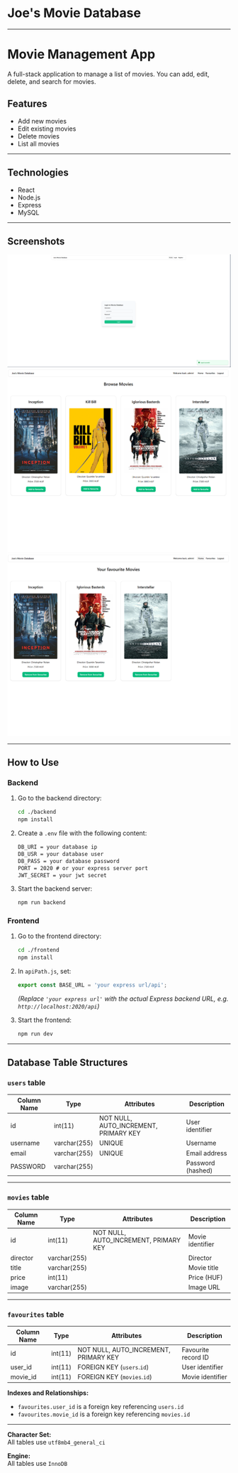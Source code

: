 # Joe's Movie Database

---

# Movie Management App

A full-stack application to manage a list of movies. You can add, edit, delete, and search for movies.

## Features

- Add new movies
- Edit existing movies
- Delete movies
- List all movies

---

## Technologies

- React
- Node.js
- Express
- MySQL

---

## Screenshots

![screenshot1](https://github.com/Skaikru0518/vizsgak/blob/main/movies/frontend/screenshots/1.png)
![screenshot1](https://github.com/Skaikru0518/vizsgak/blob/main/movies/frontend/screenshots/2.png)
![screenshot1](https://github.com/Skaikru0518/vizsgak/blob/main/movies/frontend/screenshots/3.png)

---

## How to Use

### Backend

1. Go to the backend directory:

   ```sh
   cd ./backend
   npm install
   ```

2. Create a `.env` file with the following content:

   ```
   DB_URI = your database ip
   DB_USR = your database user
   DB_PASS = your database password
   PORT = 2020 # or your express server port
   JWT_SECRET = your jwt secret
   ```

3. Start the backend server:
   ```sh
   npm run backend
   ```

### Frontend

1. Go to the frontend directory:

   ```sh
   cd ./frontend
   npm install
   ```

2. In `apiPath.js`, set:

   ```js
   export const BASE_URL = 'your express url/api';
   ```

   _(Replace `'your express url'` with the actual Express backend URL, e.g. `http://localhost:2020/api`)_

3. Start the frontend:
   ```sh
   npm run dev
   ```

---

## Database Table Structures

### `users` table

| Column Name | Type         | Attributes                            | Description       |
| ----------- | ------------ | ------------------------------------- | ----------------- |
| id          | int(11)      | NOT NULL, AUTO_INCREMENT, PRIMARY KEY | User identifier   |
| username    | varchar(255) | UNIQUE                                | Username          |
| email       | varchar(255) | UNIQUE                                | Email address     |
| PASSWORD    | varchar(255) |                                       | Password (hashed) |

---

### `movies` table

| Column Name | Type         | Attributes                            | Description      |
| ----------- | ------------ | ------------------------------------- | ---------------- |
| id          | int(11)      | NOT NULL, AUTO_INCREMENT, PRIMARY KEY | Movie identifier |
| director    | varchar(255) |                                       | Director         |
| title       | varchar(255) |                                       | Movie title      |
| price       | int(11)      |                                       | Price (HUF)      |
| image       | varchar(255) |                                       | Image URL        |

---

### `favourites` table

| Column Name | Type    | Attributes                            | Description         |
| ----------- | ------- | ------------------------------------- | ------------------- |
| id          | int(11) | NOT NULL, AUTO_INCREMENT, PRIMARY KEY | Favourite record ID |
| user_id     | int(11) | FOREIGN KEY (`users`.`id`)            | User identifier     |
| movie_id    | int(11) | FOREIGN KEY (`movies`.`id`)           | Movie identifier    |

**Indexes and Relationships:**

- `favourites.user_id` is a foreign key referencing `users.id`
- `favourites.movie_id` is a foreign key referencing `movies.id`

---

**Character Set:**  
All tables use `utf8mb4_general_ci`

**Engine:**  
All tables use `InnoDB`

